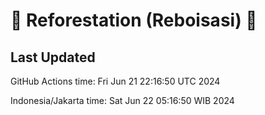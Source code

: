 
# 🌳 Reforestation (Reboisasi) 🌲

## Last Updated

GitHub Actions time: Fri Jun 21 22:16:50 UTC 2024

Indonesia/Jakarta time: Sat Jun 22 05:16:50 WIB 2024
